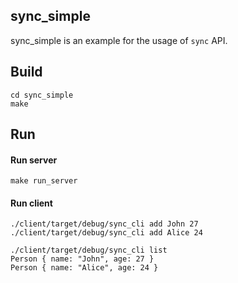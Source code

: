 sync_simple
---

sync_simple is an example for the usage of `sync` API.

Build
---

~~~
cd sync_simple
make
~~~

Run
---

#### Run server
~~~
make run_server
~~~

#### Run client

~~~
./client/target/debug/sync_cli add John 27
./client/target/debug/sync_cli add Alice 24

./client/target/debug/sync_cli list
Person { name: "John", age: 27 }
Person { name: "Alice", age: 24 }
~~~
